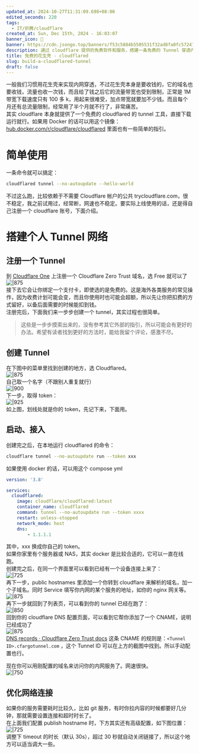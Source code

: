 ```yaml
---
updated_at: 2024-10-27T11:31:09.698+08:00
edited_seconds: 220
tags:
  - IT/折腾/cloudflare
created_at: Sun, Dec 15th, 2024 - 16:03:07
banner_icon: 📂
banner: https://cdn.jsongo.top/banners/f53c5884b5505531f32ad8fa0fc57247.jpg
description: 通过 cloudflare 提供的免费软件和服务，搭建一条免费的 Tunnel 穿透内网，并指定自定义域名来访问你的内网服务，关键还没有网速限制
title: 免费的花生壳 - cloudflared
slug: build-a-cloudflared-tunnel
draft: false
---
```

一般我们习惯用花生壳来实现内网穿透，不过花生壳本身是要收钱的，它的域名也要收钱，流量也收一次钱，而且给了钱之后它的流量带宽也受到限制，正常是 1M 带宽下载速度只有 100 多 k，用起来很难受，加点带宽就要加不少钱。而且每个月还有总流量限制，经常用了半个月就不行了，非常痛苦。  
其实 cloudflare 本身就提供了一个免费的 cloudflared 的 tunnel 工具，直接下载运行就行。如果用 Docker 的话可以用这个镜像：[hub.docker.com/r/cloudflare/cloudflared](https://hub.docker.com/r/cloudflare/cloudflared) 里面也有一些简单的指引。
# 简单使用
一条命令就可以搞定：
```bash
cloudflared tunnel --no-autoupdate --hello-world
```
不过这么跑，比较依赖于不需要 Cloudflare 帐户的公共 trycloudflare.com，很不稳定，我之前试用过，经常断，网速也不稳定。要实际上线使用的话，还是得自己注册一个 cloudflare 账号，下面介绍。
# 搭建个人 Tunnel 网络
## 注册一个 Tunnel
到 [Cloudflare One](https://dash.teams.cloudflare.com/⁠) 上注册一个 Cloudflare Zero Trust 域名，选 Free 就可以了  
	![|875](https://cdn.jsongo.top/2024/12/420352862a7523747b97d596ff767b81.webp)  
接下去它会让你绑定一个支付卡，即使选的是免费的。这是海外各类服务的常见操作，因为收费计划可能会变，而且你使用时也可能会超额，所以先让你把扣费的方式留好，以备后面需要的时候能扣到钱。  
注册完后，下面我们来一步步创建一个 tunnel，其实过程也很简单。
>  这些是一步步摸索出来的，没有参考其它外部的指引，所以可能会有更好的办法。希望有读者找到更好的方法时，能给我留个评论，感激不尽。
## 创建 Tunnel
在下图中的菜单里找到创建的地方，选 Cloudflared。  
	![|875](https://cdn.jsongo.top/2024/12/5b690dff91048eeaeb5663f168c837a2.webp)  
自己取一个名字（不跟别人重复就行）  
	![|900](https://cdn.jsongo.top/2024/12/8652218a31d2d78c56aa4f0a43edcf8d.webp)  
下一步，取得 token：  
	![|925](https://cdn.jsongo.top/2024/12/29b1a001c14459ba21b349c12cb4288d.webp)  
如上图，划线处就是你的 token，先记下来，下面用。
## 启动、接入
创建完之后，在本地运行 cloudflared 的命令：
```bash
cloudflare tunnel --no-autoupdate run --token xxx
```
如果使用 docker 的话，可以用这个 compose yml
```yml
version: '3.8'

services:
  cloudflared:
    image: cloudflare/cloudflared:latest
    container_name: cloudflared
    command: tunnel --no-autoupdate run --token xxxx
    restart: unless-stopped
    network_mode: host
    dns:
        - 1.1.1.1
```
其中，xxx 换成你自己的 token。  
如果你家里有个服务器或 NAS，其实 docker 是比较合适的，它可以一直在线跑。  
创建完之后，在同一个界面里可以看到已经有一个设备连接上来了：  
	![|725](https://cdn.jsongo.top/2024/12/3c23fd4e318bb3198e69dd369ed24c29.webp)  
再下一步，public hostnames 里添加一个你转到 cloudflare 来解析的域名，加一个子域名。同时 Service 填写你内网的某个服务的地址，如你的 nginx 网关等。  
	![|875](https://cdn.jsongo.top/2024/12/0e9d6a0c0afadbd8100b681aab58a962.webp)  
再下一步就回到了列表页，可以看到你的 tunnel 已经在跑了：  
	![|850](https://cdn.jsongo.top/2024/12/f39e1282f64410a6862142f136b7108b.webp)  
回到你的 cloudflare DNS 配置页面，可以看到它帮你添加了一个 CNAME，说明已经成功了  
	![|875](https://cdn.jsongo.top/2024/12/292affb6bfeac40389684bb915b7bce0.webp)  
	[DNS records · Cloudflare Zero Trust docs](https://developers.cloudflare.com/cloudflare-one/connections/connect-networks/routing-to-tunnel/dns/) 这条 CNAME 的规则是：`<Tunnel ID>.cfargotunnel.com` ，这个 Tunnel ID 可以在上方的截图中找到。所以手动配置也行。
	
现在你可以用刚配置的域名来访问你的内网服务了。网速很快。  
	![|750](https://cdn.jsongo.top/2024/12/7063c449ce57a9dfa970e2e9c6916d9e.webp)
## 优化网络连接
如果你的服务需要耗时比较久，比如 git 服务，有时你拉内容的时候都要好几分钟，那就需要设置连接和超时时长了。  
在上面我们配置 publish hostname 时，下方其实还有高级配置，如下图位置：  
	![|725](https://cdn.jsongo.top/2024/12/321e5240cb520e8f255d0afad7893609.webp)  
	调整下 timeout 的时长（默认 30s），超过 30 秒就自动关闭链接了，所以这个地方可以适当调大一些。
